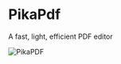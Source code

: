 # PikaPdf
A fast, light, efficient PDF editor


![PikaPDF](https://github.com/adangert/PikaPdf/assets/3164646/e01e70c0-88ce-4667-a830-470865dd4a44)
